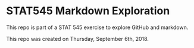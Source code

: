 # STAT545 Markdown Exploration

This repo is part of a STAT 545 exercise to explore GitHub and markdown.

This repo was created on Thursday, September 6th, 2018.
